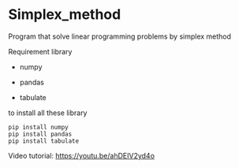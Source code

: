 # Simplex_method
Program that solve linear programming problems by simplex method

Requirement library

- numpy

- pandas

- tabulate

to install all these library
```
pip install numpy
pip install pandas
pip install tabulate
```

Video tutorial: https://youtu.be/ahDEIV2yd4o
